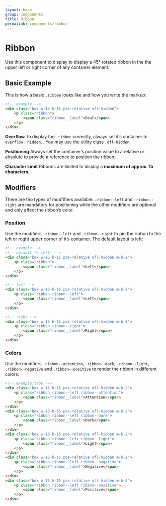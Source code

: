 ```yaml
---
layout: base
group: components
title: Ribbon
permalink: components/ribbon
---
```


# Ribbon

<p class="intro">Use this component to display to display a 45° rotated ribbon in the the upper left or right corner of any container element.</p>

## Basic Example

This is how a basic `.ribbon` looks like and how you write the markup:

```html
<!-- example -->
<div class="box w-15 h-15 pos-relative ofl-hidden">
    <p class="ribbon">
        <span class="ribbon__label">Deal</span>
    </p>
</div>
```

<p class="hint hint--negative"><b>Overflow</b> To display the <code>.ribbon</code> correctly, always set it’s container to <code>overflow: hidden;</code>. You may use the <a href="utilities/layout.html">utility class</a> <code>.ofl-hidden</code>.</p>
<p class="hint hint--negative"><b>Positioning</b> Always set the container’s position value to a relative or absolute to provide a reference to position the ribbon.</p>
<p class="hint hint--primary"><b>Character Limit</b> Ribbons are limited to display a <b>maximum of approx. 15 characters</b>.</p>

## Modifiers

There are tho types of modfifiers available. `.ribbon--left` and `.ribbon--right` are mandatory for positioning while the other modifiers are optional and only affect the ribbon’s color.

### Position

Use the modifiers `.ribbon--left` and `.ribbon--right` to pin the ribbon to the left or roght upper corner of it’s container. The default layout is left:

```html
<!-- example -->
<!-- default (= left) -->
<div class="box w-15 h-15 pos-relative ofl-hidden m-b-2">
    <p class="ribbon">
        <span class="ribbon__label">Left</span>
    </p>
</div>

<!-- left -->
<div class="box w-15 h-15 pos-relative ofl-hidden m-b-2">
    <p class="ribbon ribbon--left">
        <span class="ribbon__label">Left</span>
    </p>
</div>

<!-- right -->
<div class="box w-15 h-15 pos-relative ofl-hidden m-b-2">
    <p class="ribbon ribbon--right">
        <span class="ribbon__label">Right</span>
    </p>
</div>
```

### Colors

Use the modifiers `.ribbon--attention`, `.ribbon--dark`, `.ribbon--light`, `.ribbon--negative` and `.ribbon--positive` to render the ribbon in different colors:

```html
<!-- example:tabs -->
<div class="box w-15 h-15 pos-relative ofl-hidden m-b-2">
    <p class="ribbon ribbon--left ribbon--attention">
        <span class="ribbon__label">Attention</span>
    </p>
</div>
<div class="box w-15 h-15 pos-relative ofl-hidden m-b-2">
    <p class="ribbon ribbon--left ribbon--dark">
        <span class="ribbon__label">Dark</span>
    </p>
</div>
<div class="box w-15 h-15 pos-relative ofl-hidden m-b-2">
    <p class="ribbon ribbon--left ribbon--light">
        <span class="ribbon__label">Light</span>
    </p>
</div>
<div class="box w-15 h-15 pos-relative ofl-hidden m-b-2">
    <p class="ribbon ribbon--left ribbon--negative">
        <span class="ribbon__label">Negative</span>
    </p>
</div>
<div class="box w-15 h-15 pos-relative ofl-hidden m-b-2">
    <p class="ribbon ribbon--left ribbon--positive">
        <span class="ribbon__label">Positive</span>
    </p>
</div>
```